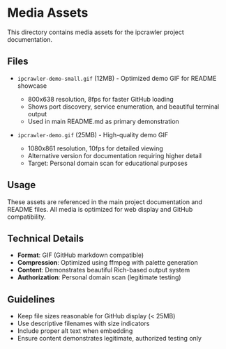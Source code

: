 # Media Assets

This directory contains media assets for the ipcrawler project documentation.

## Files

- `ipcrawler-demo-small.gif` (12MB) - Optimized demo GIF for README showcase
  - 800x638 resolution, 8fps for faster GitHub loading
  - Shows port discovery, service enumeration, and beautiful terminal output
  - Used in main README.md as primary demonstration
  
- `ipcrawler-demo.gif` (25MB) - High-quality demo GIF
  - 1080x861 resolution, 10fps for detailed viewing
  - Alternative version for documentation requiring higher detail
  - Target: Personal domain scan for educational purposes

## Usage

These assets are referenced in the main project documentation and README files. All media is optimized for web display and GitHub compatibility.

## Technical Details

- **Format**: GIF (GitHub markdown compatible)
- **Compression**: Optimized using ffmpeg with palette generation
- **Content**: Demonstrates beautiful Rich-based output system
- **Authorization**: Personal domain scan (legitimate testing)

## Guidelines

- Keep file sizes reasonable for GitHub display (< 25MB)
- Use descriptive filenames with size indicators
- Include proper alt text when embedding
- Ensure content demonstrates legitimate, authorized testing only